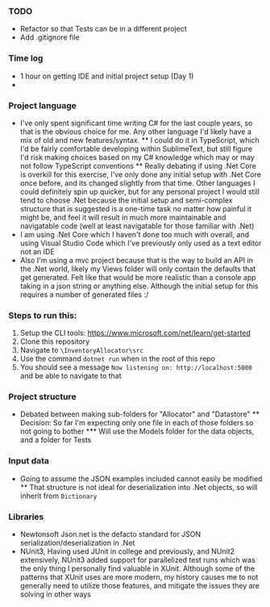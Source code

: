 ### TODO
* Refactor so that Tests can be in a different project
* Add .gitignore file


### Time log
* 1 hour on getting IDE and initial project setup (Day 1)
* 


### Project language
* I've only spent significant time writing C# for the last couple years, so that is the obvious choice for me.  Any other language I'd likely have a mix of old and new features/syntax.
** I could do it in TypeScript, which I'd be fairly comfortable developing within SublimeText, but still figure I'd risk making choices based on my C# knowledge which may or may not follow TypeScript conventions
** Really debating if using .Net Core is overkill for this exercise, I've only done any initial setup with .Net Core once before, and its changed slightly from that time.  Other languages I could definitely spin up quicker, but for any personal project I would still tend to choose .Net because the initial setup and semi-complex structure that is suggested is a one-time task no matter how painful it might be, and feel it will result in much more maintainable and navigatable code (well at least navigatable for those familiar with .Net)
* I am using .Net Core which I haven't done too much with overall, and using Visual Studio Code which I've previously only used as a text editor not an IDE
* Also I'm using a mvc project because that is the way to build an API in the .Net world, likely my Views folder will only contain the defaults that get generated.  Felt like that would be more realistic than a console app taking in a json string or anything else.  Although the initial setup for this requires a number of generated files :/


### Steps to run this:
1. Setup the CLI tools: https://www.microsoft.com/net/learn/get-started
1. Clone this repository
1. Navigate to `\InventoryAllocator\src`
1. Use the command `dotnet run` when in the root of this repo
1. You should see a message `Now listening on: http://localhost:5000` and be able to navigate to that


### Project structure
* Debated between making sub-folders for "Allocator" and "Datastore"
** Decision: So far I'm expecting only one file in each of those folders so not going to bother
*** Will use the Models folder for the data objects, and a folder for Tests


### Input data
* Going to assume the JSON examples included cannot easily be modified
** That structure is not ideal for deserialization into .Net objects, so will inherit from `Dictionary`

### Libraries
* Newtonsoft Json.net is the defacto standard for JSON serialization/deserialization in .Net
* NUnit3, Having used JUnit in college and previously, and NUnit2 extensively, NUnit3 added support for parallelized test runs which was the only thing I personally find valuable in XUnit.  Although some of the patterns that XUnit uses are more modern, my history causes me to not generally need to utilize those features, and mitigate the issues they are solving in other ways

